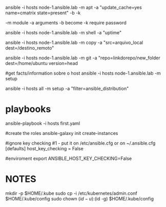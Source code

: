 ansible -i hosts node-1.ansible.lab -m apt -a "update_cache=yes name=cmatrix state=present" -b -k

-m module
-a arguments 
-b become
-k require password

ansible -i hosts node-1.ansible.lab -m shell -a "uptime"

ansible -i hosts node-1.ansible.lab -m copy -a "src=arquivo_local dest=/destino_remoto"

ansible -i hosts node-1.ansible.lab -m git -a "repo=linkdorepo/new_folder dest=/home/ubuntu version=head

#get facts/information sobre o host
ansible -i hosts node-1.ansible.lab -m setup

ansible -i hosts all -m setup -a "filter=ansible_distribution"

# playbooks
ansible-playbook -i hosts first.yaml

#create the roles
ansible-galaxy init create-instances

#ignore key checking
#1 - put it on /etc/ansible.cfg or on ~/.ansible.cfg
[defaults]
host_key_checking = False

#enviroment export ANSIBLE_HOST_KEY_CHECKING=False

# NOTES
mkdir -p $HOME/.kube
  sudo cp -i /etc/kubernetes/admin.conf $HOME/.kube/config
  sudo chown $(id -u):$(id -g) $HOME/.kube/config